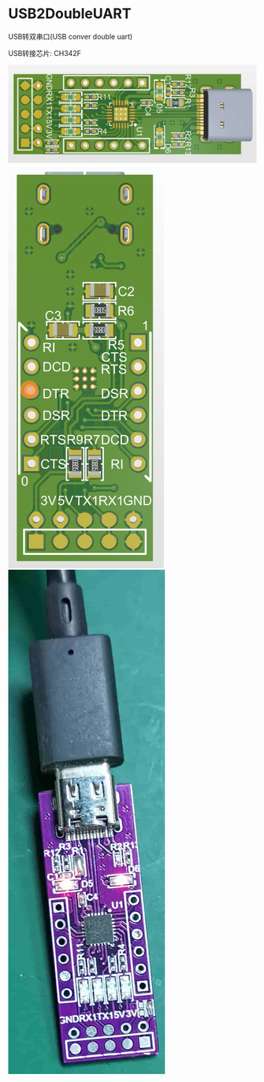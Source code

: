 # USB2DoubleUART

USB转双串口(USB conver double uart)

USB转接芯片: CH342F

![](1-tuya.png)
![](2-tuya.png)
![](3-tuya.jpg)